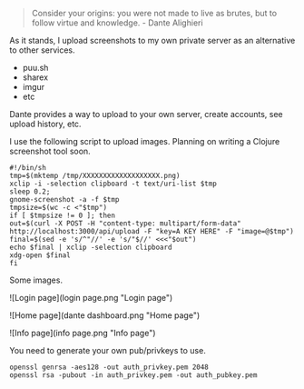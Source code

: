 > Consider your origins: you were not made to live as brutes, but to follow virtue and knowledge.
\- Dante Alighieri

As it stands, I upload screenshots to my own private server as an alternative to other services.
- puu.sh
- sharex
- imgur
- etc

Dante provides a way to upload to your own server, create accounts, see upload history, etc.

I use the following script to upload images.
Planning on writing a Clojure screenshot tool soon.

```
#!/bin/sh
tmp=$(mktemp /tmp/XXXXXXXXXXXXXXXXXXX.png)
xclip -i -selection clipboard -t text/uri-list $tmp
sleep 0.2;
gnome-screenshot -a -f $tmp
tmpsize=$(wc -c <"$tmp")
if [ $tmpsize != 0 ]; then
out=$(curl -X POST -H "content-type: multipart/form-data" http://localhost:3000/api/upload -F "key=A KEY HERE" -F "image=@$tmp")
final=$(sed -e 's/^"//' -e 's/"$//' <<<"$out")
echo $final | xclip -selection clipboard
xdg-open $final
fi
```

Some images.


![Login page](login page.png "Login page")


![Home page](dante dashboard.png "Home page")


![Info page](info page.png "Info page")


You need to generate your own pub/privkeys to use.

```
openssl genrsa -aes128 -out auth_privkey.pem 2048
openssl rsa -pubout -in auth_privkey.pem -out auth_pubkey.pem
```
